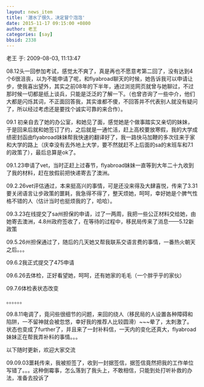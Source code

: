 ```yaml
---
layout: news_item
title: '潜水了很久，决定冒个泡泡'
date: 2015-11-17 09:15:00 +0800
author: 老王
categories: [say]
bbsid: 2338
---
```


老王 于: 2009-08-03, 11:13:47

08.12头一回参加考试，感觉太不爽了，真是再也不愿意考第二回了，没有达到4个6很沮丧，以为不能申请了呢，和flyabroad聊天的时候，她告诉我可以申请让步，使我喜出望外，其实之前08年的下半年，通过浏览网页就曾与她聊过，不过那时候一切都是纸上谈兵，只能是泛泛的了解一下。（也曾咨询了一些中介，他们大都是闪烁其词，不正面回答我，其实谁都不傻，不回答并不代表别人就没有疑问了，所以经过考虑还是要找个诚实可靠的来合作）。

09.1 初亲自去了她的办公室，和她见了面，感觉她是个做事踏实又亲切的妹妹，于是回来后就和她签订了约，之后就是一通忙活，赶上高校要放寒假，我的大学成绩密封函由flyabroad妹妹帮我快速的翻译好了，我一路快马加鞭的多次往来于家和大学的路上（庆幸没有去外地上大学，要不然就赶不上后面的sa的末班车和7.1的政策了），最后总算是ok了。

09.1.23申请了vet，当时正赶上过春节，flyabroad妹妹一直等到大年二十九收到了我的材料，赶在放假前把快递寄去了澳洲。

09.2.26vet评估通过，本来挺高兴的事情，可是还没来得及大肆喜悦，传来了3.31要关闭语言让步政策的噩耗，我急得不得了，整天烦她，呵呵，幸好她是个脾气性格不错的人（估计当时也挺烦我的了，哈哈）。

09.3.23在线提交了sa州担保的申请，过了一两周，我把一些公正材料交给她，由她寄去澳洲，4.8州政府签收了，在等待的过程中，移民局传来了消息——5.12新政策

09.5.26州担保通过了，随后的几天她又帮我联系交语言费的事情，一番热火朝天之后。。。

09.6.2我正式提交了475申请

09.6.26去体检，正好看望她，呵呵，还有她家的毛毛（一个胖乎乎的家伙）

09.7.6体检表状态改变

。。。。。。

09.8.11电调了，竟问些很细节的问题，来回的绕人（移民局的人设置各种障碍和陷阱，一不留神就会被忽悠，幸好我的推荐人比较圆滑）~~~晕了，太刺激了。
状态也变成了further了，并且来了一封补料信，一天内的变化还真大，flyabroad妹妹正在帮我弄补料的事情。。。

以下随时更新，欢迎大家交流

09.09.03噩耗传来，我被拒签了，收到一封据签信，据签信竟然把我的工作单位写错了。。。这种倒霉事，怎么落到了我头上，不敢相信，只能到处打听补救的办法，准备去投诉了


